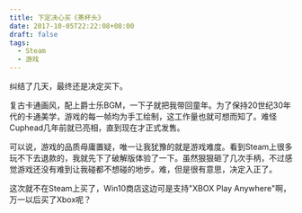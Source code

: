 ```yaml
---
title: 下定决心买《茶杯头》
date: 2017-10-05T22:22:08+08:00
draft: false
tags:
  - Steam
  - 游戏
---
```


纠结了几天，最终还是决定买下。

复古卡通画风，配上爵士乐BGM，一下子就把我带回童年。为了保持20世纪30年代的卡通美学，游戏的每一帧均为手工绘制，这工作量也就可想而知了。难怪Cuphead几年前就已亮相，直到现在才正式发售。

可以说，游戏的品质毋庸置疑，唯一让我犹豫的就是游戏难度。看到Steam上很多玩不下去退款的，我就先下了破解版体验了一下。虽然狠狠砸了几次手柄，不过感觉游戏还没有难到让我碰都不想碰的地步。难，但是很有意思，决定入正了。

这次就不在Steam上买了，Win10商店这边可是支持"XBOX Play Anywhere"啊，万一以后买了Xbox呢？
